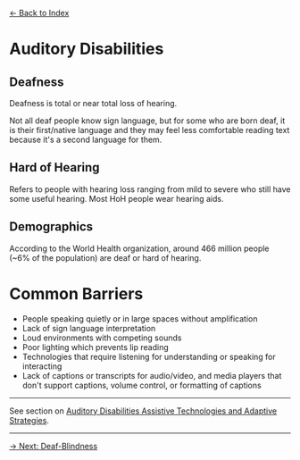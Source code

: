 [&larr; Back to Index](../index.md)

# Auditory Disabilities

## Deafness
Deafness is total or near total loss of hearing. 

Not all deaf people know sign language, but for some who are born deaf, it is their first/native language and they may feel less comfortable reading text because it's a second language for them. 

## Hard of Hearing
Refers to people with hearing loss ranging from mild to severe who still have some useful hearing. Most HoH people wear hearing aids.

## Demographics
According to the World Health organization, around 466 million people (~6% of the population) are deaf or hard of hearing.

# Common Barriers
* People speaking quietly or in large spaces without amplification
* Lack of sign language interpretation
* Loud environments with competing sounds
* Poor lighting which prevents lip reading
* Technologies that require listening for understanding or speaking for interacting
* Lack of captions or transcripts for audio/video, and media players that don't support captions, volume control, or formatting of captions

--- 

See section on [Auditory Disabilities Assistive Technologies and Adaptive Strategies](/1-disabilities-challenges-and-assistive-technologies/c-assistive-technologies-and-adaptive-strategies/auditory-disabilities.md).

--- 

[&rarr; Next: Deaf-Blindness](deaf-blindness.md)